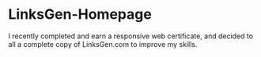 # LinksGen-Homepage
I recently completed and earn a responsive web certificate, and decided to all a complete copy of LinksGen.com to improve my skills.
